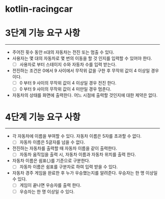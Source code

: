 # kotlin-racingcar


# 3단계 기능 요구 사항

---

- 주어진 횟수 동안 n대의 자동차는 전진 또는 멈출 수 있다.
- 사용자는 몇 대의 자동차로 몇 번의 이동을 할 것 인지를 입력할 수 있어야 한다.
  - [ ] 사용자로 부터 스테이지 수와 자동차 수를 입력 받는다.
- 전진하는 조건은 0에서 9 사이에서 무작위 값을 구한 후 무작위 값이 4 이상일 경우이다.
  - [ ] 0 부터 9 사이의 무작위 값이 4 이상일 경우 전진 한다.
  - [ ] 0 부터 9 사이의 무작위 값이 4 미만일 경우 멈춘다.
- 자동차의 상태를 화면에 출력한다. 어느 시점에 출력할 것인지에 대한 제약은 없다.


# 4단계 기능 요구 사항

---

- 각 자동차에 이름을 부여할 수 있다. 자동차 이름은 5자를 초과할 수 없다.
  - [ ] 자동차 이름은 5글자를 넘을 수 없다.
- 전진하는 자동차를 출력할 때 자동차 이름을 같이 출력한다.
  - [ ] 자동차 움직임을 출력 시, 자동차 이름과 자동차 위치를 출력 한다. 
- 자동차 이름은 쉼표(,)를 기준으로 구분한다.
  - [ ] 자동차 이름은 쉼표를 구분자로 하여 입력 받을 수 있다.
- 자동차 경주 게임을 완료한 후 누가 우승했는지를 알려준다. 우승자는 한 명 이상일 수 있다.
  - [ ] 게임이 끝나면 우승자를 출력 한다.
  - [ ] 우승자는 한 명 이상일 수 있다.
